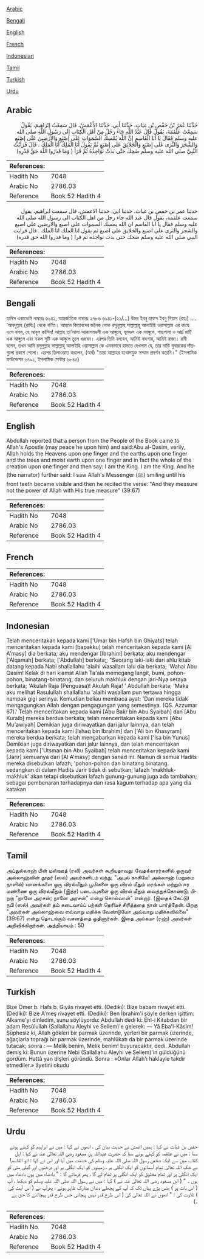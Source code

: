 [Arabic](#arabic)

[Bengali](#bengali)

[English](#english)

[French](#french)

[Indonesian](#indonesian)

[Tamil](#tamil)

[Turkish](#turkish)

[Urdu](#urdu)

## Arabic


<div dir="rtl" lang="ar" style={{fontSize:'larger',backgroundColor:'#f8f9fa',padding:20}}>
حَدَّثَنَا عُمَرُ بْنُ حَفْصِ بْنِ غِيَاثٍ، حَدَّثَنَا أَبِي، حَدَّثَنَا الأَعْمَشُ، قَالَ سَمِعْتُ إِبْرَاهِيمَ، يَقُولُ سَمِعْتُ عَلْقَمَةَ، يَقُولُ قَالَ عَبْدُ اللَّهِ جَاءَ رَجُلٌ مِنْ أَهْلِ الْكِتَابِ إِلَى رَسُولِ اللَّهِ صلى الله عليه وسلم فَقَالَ يَا أَبَا الْقَاسِمِ إِنَّ اللَّهَ يُمْسِكُ السَّمَوَاتِ عَلَى إِصْبَعٍ وَالأَرَضِينَ عَلَى إِصْبَعٍ وَالشَّجَرَ وَالثَّرَى عَلَى إِصْبَعٍ وَالْخَلاَئِقَ عَلَى إِصْبَعٍ ثُمَّ يَقُولُ أَنَا الْمَلِكُ أَنَا الْمَلِكُ ‏.‏ قَالَ فَرَأَيْتُ النَّبِيَّ صلى الله عليه وسلم ضَحِكَ حَتَّى بَدَتْ نَوَاجِذُهُ ثُمَّ قَرَأَ ‏(‏ وَمَا قَدَرُوا اللَّهَ حَقَّ قَدْرِهِ‏)‏
</div>
<div style={{backgroundColor:'#f8f9fa',padding:20, marginBottom: 10}}><table> <thead> <tr> <th>References:</th> <th></th> </tr> </thead> <tbody><tr><td>Hadith No</td><td>7048</td></tr><tr><td>Arabic No</td><td>2786.03</td></tr><tr><td>Reference</td><td>Book 52 Hadith 4</td></tr></tbody></table></div>


<div dir="rtl" lang="ar" style={{fontSize:'larger',backgroundColor:'#f8f9fa',padding:20}}>
حدثنا عمر بن حفص بن غياث، حدثنا ابي، حدثنا الاعمش، قال سمعت ابراهيم، يقول سمعت علقمة، يقول قال عبد الله جاء رجل من اهل الكتاب الى رسول الله صلى الله عليه وسلم فقال يا ابا القاسم ان الله يمسك السموات على اصبع والارضين على اصبع والشجر والثرى على اصبع والخلايق على اصبع ثم يقول انا الملك انا الملك . قال فرايت النبي صلى الله عليه وسلم ضحك حتى بدت نواجذه ثم قرا ( وما قدروا الله حق قدره)
</div>
<div style={{backgroundColor:'#f8f9fa',padding:20, marginBottom: 10}}><table> <thead> <tr> <th>References:</th> <th></th> </tr> </thead> <tbody><tr><td>Hadith No</td><td>7048</td></tr><tr><td>Arabic No</td><td>2786.03</td></tr><tr><td>Reference</td><td>Book 52 Hadith 4</td></tr></tbody></table></div>

## Bengali


<div dir="ltr" lang="bn" style={{fontSize:'larger',backgroundColor:'#f8f9fa',padding:20}}>
হাদিস একাডেমি নাম্বারঃ ৬৯৪১, আন্তর্জাতিক নাম্বারঃ ২৭৮৬ ৬৯৪১-(২১/...) উমর ইবনু হাফস ইবনু গিয়াস (রহঃ) .... ‘আবদুল্লাহ (রাযিঃ) থেকে বর্ণিত। আহলে কিতাবদের জনৈক লোক রসূলুল্লাহ সাল্লাল্লাহু আলাইহি ওয়াসাল্লাম এর কাছে এসে বলল, হে আবুল কাসিম! আল্লাহ তা’আলা আকাশমণ্ডলী এক আঙ্গুলে, ভূমণ্ডল এক আঙ্গুলে, গাছপালা ও আর্দ্র মাটি এক আঙ্গুলে এবং সকল সৃষ্টি এক আঙ্গুলে তুলে ধরবেন। এরপর তিনি বলবেন, আমিই বাদশাহ্, আমিই রাজা। রাবী বলেন, তখন আমি রসূলুল্লাহ সাল্লাল্লাহু আলাইহি ওয়াসাল্লাম কে এমনভাবে হাসতে দেখলাম যে, তার মাড়ি মুবারকের দাঁতগুলো প্রকাশ পেলো। এরপর তিলাওয়াত করলেন, (অর্থ) "তারা আল্লাহর যথোপযুক্ত সম্মান প্রদর্শন করেনি।" (ইসলামিক ফাউন্ডেশন ৬৭৯১, ইসলামিক সেন্টার ৬৮৪৫)
</div>
<div style={{backgroundColor:'#f8f9fa',padding:20, marginBottom: 10}}><table> <thead> <tr> <th>References:</th> <th></th> </tr> </thead> <tbody><tr><td>Hadith No</td><td>7048</td></tr><tr><td>Arabic No</td><td>2786.03</td></tr><tr><td>Reference</td><td>Book 52 Hadith 4</td></tr></tbody></table></div>

## English


<div dir="ltr" lang="en" style={{fontSize:'larger',backgroundColor:'#f8f9fa',padding:20}}>
Abdullah reported that a person from the People of the Book came to Allah's Apostle (may peace he upon him) and said:Abu al-Qasim, verily, Allah holds the Heavens upon one finger and the earths upon one finger and the trees and moist earth upon one finger and in fact the whole of the creation upon one finger and then say: I am the King. I am the King. And he (the narrator) further said: I saw Allah's Messenger (ﷺ) smiling until his front teeth became visible and then he recited the verse: "And they measure not the power of Allah with His true measure" (39:67)
</div>
<div style={{backgroundColor:'#f8f9fa',padding:20, marginBottom: 10}}><table> <thead> <tr> <th>References:</th> <th></th> </tr> </thead> <tbody><tr><td>Hadith No</td><td>7048</td></tr><tr><td>Arabic No</td><td>2786.03</td></tr><tr><td>Reference</td><td>Book 52 Hadith 4</td></tr></tbody></table></div>

## French


<div dir="ltr" lang="fr" style={{fontSize:'larger',backgroundColor:'#f8f9fa',padding:20}}>

</div>
<div style={{backgroundColor:'#f8f9fa',padding:20, marginBottom: 10}}><table> <thead> <tr> <th>References:</th> <th></th> </tr> </thead> <tbody><tr><td>Hadith No</td><td>7048</td></tr><tr><td>Arabic No</td><td>2786.03</td></tr><tr><td>Reference</td><td>Book 52 Hadith 4</td></tr></tbody></table></div>

## Indonesian


<div dir="ltr" lang="id" style={{fontSize:'larger',backgroundColor:'#f8f9fa',padding:20}}>
Telah menceritakan kepada kami ['Umar bin Hafsh bin Ghiyats] telah menceritakan kepada kami [bapakku] telah menceritakan kepada kami [Al A'masy] dia berkata; aku mendengar [Ibrahim] berkata; aku mendengar ['Alqamah] berkata; ['Abdullah] berkata;; "Seorang laki-laki dari ahlu kitab datang kepada Nabi shallallahu 'alaihi wasallam lalu dia berkata; 'Wahai Abu Qasim! Kelak di hari kiamat Allah Ta'ala memegang langit, bumi, pohon-pohon, binatang-binatang, dan seluruh makhluk dengan jari-Nya seraya berkata; 'Akulah Raja (Penguasa)! Akulah Raja! ' Abdullah berkata; 'Maka aku melihat Rasulullah shallallahu 'alaihi wasallam pun tertawa hingga nampak gigi serinya. Kemudian beliau membaca ayat: 'Dan mereka tidak mengagungkan Allah dengan pengagungan yang semestinya. (QS. Azzumar 67).' Telah menceritakan kepada kami [Abu Bakr bin Abu Syaibah] dan [Abu Kuraib] mereka berdua berkata; telah menceritakan kepada kami [Abu Mu'awiyah] Demikian juga diriwayatkan dari jalur lainnya, dan telah menceritakan kepada kami [Ishaq bin Ibrahim] dan ['Ali bin Khasyram] mereka berdua berkata; telah mengabarkan kepada kami ['Isa bin Yunus] Demikian juga diriwayatkan dari jalur lainnya, dan telah menceritakan kepada kami ['Utsman bin Abu Syaibah] telah menceritakan kepada kami [Jarir] semuanya dari [Al A'masy] dengan sanad ini. Namun di semua Hadits mereka disebutkan lafazh; 'pohon-pohon dan binatang binatang. sedangkan di dalam Hadits Jarir tidak di sebutkan; lafazh 'makhluk-makhluk' akan tetapi disebutkan lafazh gunung-gunung juga ada tambahan; sebagai pembenaran terhadapnya dan rasa kagum terhadap apa yang dia katakan
</div>
<div style={{backgroundColor:'#f8f9fa',padding:20, marginBottom: 10}}><table> <thead> <tr> <th>References:</th> <th></th> </tr> </thead> <tbody><tr><td>Hadith No</td><td>7048</td></tr><tr><td>Arabic No</td><td>2786.03</td></tr><tr><td>Reference</td><td>Book 52 Hadith 4</td></tr></tbody></table></div>

## Tamil


<div dir="ltr" lang="ta" style={{fontSize:'larger',backgroundColor:'#f8f9fa',padding:20}}>
அப்துல்லாஹ் பின் மஸ்ஊத் (ரலி) அவர்கள் கூறியதாவது: வேதக்காரர்களில் ஒருவர் அல்லாஹ்வின் தூதர் (ஸல்) அவர்களிடம் வந்து, "அபுல் காசிமே! அல்லாஹ் (மறுமை நாளில்) வானங்களை ஒரு விரல்மீதும் பூமிகளை ஒரு விரல் மீதும் மரங்கள் மற்றும் ஈர மண்ணை ஒரு விரல்மீதும் (இதர) படைப்புகளை ஒரு விரல் மீதும் வைத்துக்கொண்டு, பிறகு "நானே அரசன்; நானே அரசன்" என்று சொல்வான்" என்றார். (இதைக் கேட்டு) நபி (ஸல்) அவர்கள் தம் கடைவாய்ப் பற்கள் தெரியச் சிரித்ததை நான் பார்த்தேன். பிறகு "அவர்கள் அல்லாஹ்வை எவ்வாறு மதிக்க வேண்டுமோ அவ்வாறு மதிக்கவில்லை" (39:67) என்று தொடங்கும் வசனத்தை ஓதினார்கள். இதை அல்கமா (ரஹ்) அவர்கள் அறிவிக்கிறார்கள். அத்தியாயம் : 50
</div>
<div style={{backgroundColor:'#f8f9fa',padding:20, marginBottom: 10}}><table> <thead> <tr> <th>References:</th> <th></th> </tr> </thead> <tbody><tr><td>Hadith No</td><td>7048</td></tr><tr><td>Arabic No</td><td>2786.03</td></tr><tr><td>Reference</td><td>Book 52 Hadith 4</td></tr></tbody></table></div>

## Turkish


<div dir="ltr" lang="tr" style={{fontSize:'larger',backgroundColor:'#f8f9fa',padding:20}}>
Bize Ömer b. Hafs b. Gıyâs rivayet etti. (Dediki): Bize babam rivayet etti. (Dediki): Bize A'meş rivayet etti. (Dediki): Ben İbrahim'i şöyle derken işittim: Alkame'yi dinledim, şunu söylüyordu: Abdullah dedi ki: Ehl-i Kitabdan bir adam Resûlullah (Sallallahu Aleyhi ve Sellem)'e gelerek: — Yâ Eba'l-Kâsim! Şüphesiz ki, Allah gökleri bir parmak üzerinde, yerleri bir parmak üzerinde, ağaçlarla toprağı bir parmak üzerinde, mahlûkatı da bir parmak üzerinde tutacak; sonra : — Melik benim, Melik benim! buyuracaktır, dedi. Abdullah demiş ki: Bunun üzerine Nebi (Sallallahu Aleyhi ve Sellem)'in güldüğünü gordüm. Hattâ yan dişleri göründü. Sonra : «Onlar Allah'ı haklayle takdir etmediler.» âyetini okudu
</div>
<div style={{backgroundColor:'#f8f9fa',padding:20, marginBottom: 10}}><table> <thead> <tr> <th>References:</th> <th></th> </tr> </thead> <tbody><tr><td>Hadith No</td><td>7048</td></tr><tr><td>Arabic No</td><td>2786.03</td></tr><tr><td>Reference</td><td>Book 52 Hadith 4</td></tr></tbody></table></div>

## Urdu


<div dir="rtl" lang="ur" style={{fontSize:'larger',backgroundColor:'#f8f9fa',padding:20}}>
حفص بن غیاث نے کہا : ہمیں اعمش نے حدیث بیان کی ، انھوں نے کہا : میں نے ابراہیم کو کہتے ہوئے سنا : میں نے علقمہ کو کہتے ہوئے سنا کہ حضرت عبداللہ بن مسعود رضی اللہ تعالیٰ عنہ نے کہا : اہل کتاب میں سے ایک شخص رسول اللہ صلی اللہ علیہ وسلم کی خدمت میں آیا اور اس نے کہا : ابو القاسم! بے شک اللہ تعالیٰ تمام آسمانوں کو ایک انگلی پر ، زمینوں کو ایک انگلی پر اور درختوں اور گیلی مٹی کو ایک انگلی پر اور تمام مخلوق کو ایک انگلی پر تھام لے گا ، پھر فرمائے گا : " بادشاہ میں ہوں بادشاہ میں ہوں ۔ " ( ابن مسعود رضی اللہ تعالیٰ عنہ نے ) کہا : میں نے رسول اللہ صلی اللہ علیہ وسلم کو دیکھا ، آپ ( اس بات پر ) ہنس پڑے یہاں تک کہ آپ کے پچھلے دندان مبارک ظاہر ہوئے ، پھرآپ نے ( اس آیت کی ) تلاوت کی : " انھوں نے اللہ تعالیٰ کی ( اس طرح قدر نہیں پہچانی جس طرح قدر پہچاننے کا حق ہے ۔)
</div>
<div style={{backgroundColor:'#f8f9fa',padding:20, marginBottom: 10}}><table> <thead> <tr> <th>References:</th> <th></th> </tr> </thead> <tbody><tr><td>Hadith No</td><td>7048</td></tr><tr><td>Arabic No</td><td>2786.03</td></tr><tr><td>Reference</td><td>Book 52 Hadith 4</td></tr></tbody></table></div>